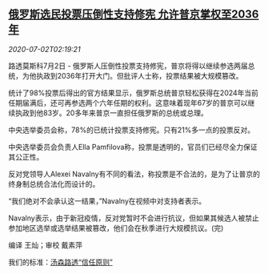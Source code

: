 <!--1593658472000-->
[俄罗斯选民投票压倒性支持修宪 允许普京掌权至2036年](https://cn.reuters.com/article/russia-constitution-vote-0702-thur-idCNKBS2430AR)
------

<div><i>2020-07-02T02:19:21</i></div><div class="StandardArticleBody_body"><p>路透莫斯科7月2日 - 俄罗斯人压倒性投票支持修宪，普京将得以继续参选两届总统，为他执政到2036年打开大门。但批评人士称，投票结果被大规模篡改。 </p><p>统计了98%投票后得出的官方结果显示，俄罗斯总统普京轻松获得在2024年当前任期届满后，还可再参选两个六年任期的权利。这意味着现年67岁的普京可以继续执政到他83岁。20多年来普京一直担任俄罗斯的总统或总理。 </p><p>中央选举委员会称，78%的已统计投票支持修宪。只有21%多一点的投票反对。 </p><p>中央选举委员会负责人Ella Pamfilova称，投票是透明的，官员们已经尽全力保证其公正性。 </p><p>反对党领导人Alexei Navalny有不同的看法，称投票是不合法的，是为了让普京的终身制总统合法化而设计的。 </p><p>“我们绝对不会承认这一结果，”Navalny在视频中对支持者表示。 </p><p>Navalny表示，由于新冠疫情，反对党暂时不会进行抗议，但如果其候选人被禁止参加地区选举或选举结果被篡改，他们会在秋季进行大规模抗议。(完) </p><div class="Attribution_container"><div class="Attribution_attribution"><p class="Attribution_content">编译 王灿；审校 戴素萍 </p></div></div><div class="StandardArticleBody_trustBadgeContainer"><span class="StandardArticleBody_trustBadgeTitle">我们的标准：</span><span class="trustBadgeUrl"><a href="https://www.thomsonreuters.cn/content/dam/openweb/documents/pdf/china/brochures/about-us-1.pdf">汤森路透“信任原则”</a></span></div></div>
